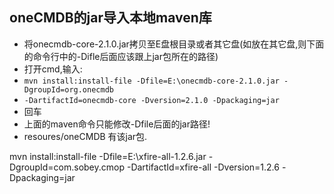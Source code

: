 ## oneCMDB的jar导入本地maven库

* 将onecmdb-core-2.1.0.jar拷贝至E盘根目录或者其它盘(如放在其它盘,则下面的命令行中的-Difle后面应该跟上jar包所在的路径)
* 打开cmd,输入:
* `mvn install:install-file -Dfile=E:\onecmdb-core-2.1.0.jar -DgroupId=org.onecmdb `
* `-DartifactId=onecmdb-core -Dversion=2.1.0 -Dpackaging=jar`
* 回车
* 上面的maven命令只能修改-Dfile后面的jar路径!
* resoures/oneCMDB 有该jar包. 




mvn install:install-file -Dfile=E:\xfire-all-1.2.6.jar -DgroupId=com.sobey.cmop -DartifactId=xfire-all -Dversion=1.2.6 -Dpackaging=jar